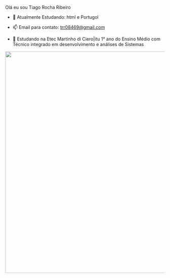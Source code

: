 Olá eu sou Tiago Rocha Ribeiro

- 🌱 Atualmente Estudando: html e Portugol

- 📫 Email para contato: trr08469@gmail.com 

- 📒 Estudando na Etec Martinho di Ciero|itu 1° ano do Ensino Médio com Técnico integrado em desenvolvimento e análises de Sistemas

<div align="center">
<img src="https://precoltec.com.br/wp-content/uploads/2018/06/etec-martinho.jpg" width="700px" />
</div>


